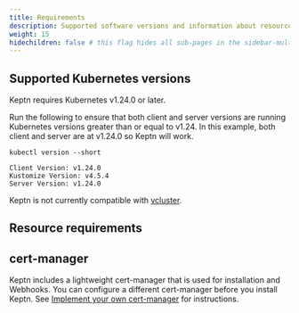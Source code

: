```yaml
---
title: Requirements
description: Supported software versions and information about resources required
weight: 15
hidechildren: false # this flag hides all sub-pages in the sidebar-multicard.html
---
```


## Supported Kubernetes versions

Keptn requires Kubernetes v1.24.0 or later.

Run the following to ensure that both client and server versions
are running Kubernetes versions greater than or equal to v1.24.
In this example, both client and server are at v1.24.0
so Keptn will work.

```shell
kubectl version --short
```

```shell
Client Version: v1.24.0
Kustomize Version: v4.5.4
Server Version: v1.24.0
```

Keptn is not currently compatible with
[vcluster](<https://github.com/loft-sh/vcluster>).

## Resource requirements

## cert-manager

Keptn includes a lightweight cert-manager
that is used for installation and Webhooks.
You can configure a different cert-manager
before you install Keptn.
See [Implement your own cert-manager](../operate/cert-manager.md)
for instructions.
